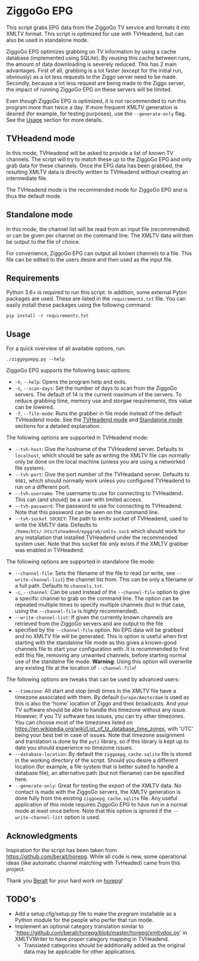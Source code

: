 # ZiggoGo EPG

This script grabs EPG data from the ZiggoGo TV service and formats it into XMLTV format. This script is optimized for use with
TVHeadend, but can also be used in standalone mode.

ZiggoGo EPG optimizes grabbing on TV information by using a cache database (implemented using SQLite). By reusing this cache
between runs, the amount of data downloading is severely reduced. This has 2 main advantages. First of all, grabbing is a lot
faster (except for the initial run, obviously) as a lot less requests to the Ziggo server need to be made. Secondly, because a
lot less request are being made to the Ziggo server, the impact of running ZiggoGo EPG on these servers will be limited.

Even though ZiggoGo EPG is optimized, it is not recommended to run this program more than twice a day. If more frequent XMLTV
generation is desired (for example, for testing purposes), use the `--generate-only` flag. See the [Usage](#usage) section for
more details.

## TVHeadend mode

In this mode, TVHeadend will be asked to provide a list of known TV channels. The script will try to match these up to the
ZiggoGo EPG and only grab data for these channels. Once the EPG data has been grabbed, the resulting XMLTV data is directly
written to TVHeadend without creating an intermediate file.

The TVHeadend mode is the recommended mode for ZiggoGo EPG and is thus the default mode.

## Standalone mode

In this mode, the channel list will be read from an input file (recommended) or can be given per channel on the command line.
The XMLTV data will then be output to the file of choice.

For convenience, ZiggoGo EPG can output all known channels to a file. This file can be edited to the users desire and then used
as the input file.

## Requirements

Python 3.6+ is required to run this script. In addition, some external Pyton packages are used. These are listed in the
`requirements.txt` file. You can easily install these packages using the following command:
```shell
pip install -r requirements.txt
```

## Usage

For a quick overview of all available options, run:
```shell
./ziggogoepg.py --help
```

ZiggoGo EPG supports the following basic options:
- `-h`, `--help`: Opens the program help and exits.
- `-n`, `--scan-days`: Set the number of days to scan from the ZiggoGo servers. The default of 14 is the current maximum of
  the servers. To reduce grabbing time, memory use and storgae requirements, this value can be lowered.
- `-f`, `--file-mode`: Runs the grabber in file mode instead of the default TVHeadend mode. See the
  [TVHeadend mode](#tvheadend-mode) and [Standalone mode](#standalone-mode) sections for a detailed explanation.

The following options are supported in TVHeadend mode:
- `--tvh-host`: Give the hostname of the TVHeadend server. Defaults to `localhost`, which should be safe as writing the XMLTV file
  can normally only be done on the local machine (unless you are using a networked file system).
- `--tvh-port`: Give the port number of the TVHeadand server. Defaults to `9981`, which should normally work unless you configured
  TVHeadend to run on a different port.
- `--tvh-username`: The username to use for connecting to TVHeadend. This can (and should) be a user with limited access.
- `--tvh-password`: The password to use for connecting to TVHeadend. Note that this password can be seen on the command line.
- `--tvh-socket SOCKET`: The path to xmltv socket of TVHeadend, used to write the XMLTV data. Defaults to
  `/home/hts/.hts/tvheadend/epggrab/xmltv.sock` which should work for any installation that installed TVHeadend under the
  recommended system user. Note that this socket file _only_ exists if the XMLTV grabber was enabled in TVHeadend.

The following options are supported in standalone file mode:
- `--channel-file`: Sets the filename of the file to read (or write, see `--write-channel-list`) the channel list from. This can
  be only a filename or a full path. Defaults to `channels.txt`.
- `-c`, `--channel`: Can be used instead of the `--channel-file` option to give a specific channel to grab on the command line.
  The option can be repeated multiple times to specify multiple channels (but in that case, using the `--channel-file` is
  _highly_ recommended).
- `--write-channel-list`: If given the currently known channels are retrieved from the ZiggoGo servers and are output to the file
- specified by the `--channel-file` option. No EPG data will be grabbed and no XMLTV file will be generated. This is option is
  useful when first starting with the standalone file mode as this gives a known-good channels file to start your configuration
  with. It is recommended to first edit this file, removing any unwanted channels, before starting normal use of the
  standalne file mode. **Warning**: Using this option will overwrite any existing file at the location of `--channel-file`!

The following options are tweaks that can be used by advanced users:
- `--timezone`: All start and stop (end) times in the XMLTV file have a timezone associated with them. By default
  `Europe/Amsterdam` is used as this is also the 'home' location of Ziggo and their broadcasts. And your TV software should be
  able to handle this timezone without any issue. However, if you TV software has issues, you can try other timezones. You can
  choose most of the timezones listed on https://en.wikipedia.org/wiki/List_of_tz_database_time_zones, with 'UTC' being your best
  bet in case of issues. Note that timezone assignment and translation is done by the `pytz` library, so if this library is kept
  up to date you should experience no timezone issues.
- `--database-location`: By default the `ziggoepg_cache.sqlite` file is stored in the working directory of the script. Should you
  desire a different location (for example, a file system that is better suited to handle a database file), an alternative path
  (but not filename) can be specified here.
- `--generate-only`: Great for testing the export of the XMLTV data. No contact is made with the ZiggoGo servers, the XMLTV
  generation is done fully from the existing `ziggoepg_cache.sqlite` file. Any useful application of this mode requires ZiggoGo
  EPG to have run in a normal mode at least once before. Note that this option is ignored if the `--write-channel-list` option
  is used.

## Acknowledgments

Inspiration for the script has been taken from https://github.com/beralt/horepg. While all code is new, some operational ideas
(like automatic channel matching with TvHeaded) came from this project.

Thank you [Beralt](https://github.com/beralt) for your hard work on [horepg](https://github.com/beralt/horepg)!

## TODO's

- Add a setup.cfg/setup.py file to make the program installable as a Python module for the people who perfer that run mode.
- Implement an optional category translation similar to 'https://github.com/beralt/horepg/blob/master/horepg/xmltvdoc.py' in 
  XMLTVWriter to have proper category mapping in TVHeadend.
  - Translated categories should be additionally added as the original data may be applicable for other applications.
